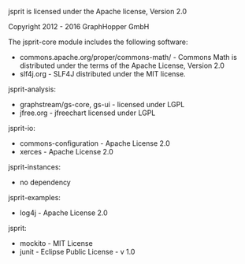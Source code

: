jsprit is licensed under the Apache license, Version 2.0

Copyright 2012 - 2016 GraphHopper GmbH

The jsprit-core module includes the following software:

 * commons.apache.org/proper/commons-math/ - Commons Math is distributed under the terms of the Apache License, Version 2.0
 * slf4j.org - SLF4J distributed under the MIT license.

jsprit-analysis:

 * graphstream/gs-core, gs-ui - licensed under LGPL
 * jfree.org - jfreechart licensed under LGPL

jsprit-io:

 * commons-configuration - Apache License 2.0
 * xerces - Apache License 2.0

jsprit-instances:

 * no dependency

jsprit-examples:

 * log4j - Apache License 2.0

jsprit:

 * mockito - MIT License
 * junit - Eclipse Public License - v 1.0
